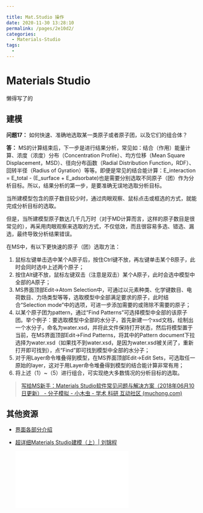 ```yaml
---

title: Mat.Studio 操作
date: 2020-11-30 13:28:10
permalink: /pages/2e10d2/
categories:
  - Materials-Studio
tags:
  - 
---
```

# Materials Studio

懒得写了的

## 建模



**问题17：** 如何快速、准确地选取某一类原子或者原子团，以及它们的组合体？

**答：** MS的计算结束后，下一步是进行结果分析，常见如：结合（作用）能量计算、浓度（浓度）分布（Concentration Profile）、均方位移（Mean Square Displacement，MSD）、径向分布函数（Radial Distribution Function，RDF）、回转半径（Radius of Gyration）等等。即便是常见的结合能计算：E_interaction = E_total - (E_surface + E_adsorbate)也是需要分别选取不同原子（团）作为分析目标。所以，结果分析的第一步，是要准确无误地选取分析目标。

当所建模型包含的原子数目较少时，通过肉眼观察、鼠标点击或框选的方式，就能完成分析目标的选取。

但是，当所建模型原子数达几千几万时（对于MD计算而言，这样的原子数目是很常见的），再采用肉眼观察来选取的方式，不仅低效，而且很容易多选、错选、漏选，最终导致分析结果错误。

在MS中，有以下更快速的原子（团）选取方法：

1. 鼠标左键单击选中某个A原子后，按住Ctrl键不放，再左键单击某个B原子，此时会同时选中上述两个原子；
2. 按住Alt键不放，鼠标左键双击（注意是双击）某个A原子，此时会选中模型中全部的A原子；
3. MS界面顶部Edit→Atom Selection中，可通过以元素种类、化学键数目、电荷数目、力场类型等等，选取模型中全部满足要求的原子，此时结合“Selection mode”中的选项，可进一步添加需要的或筛除不需要的原子；
4. 以某个原子团为pattern，通过“Find Patterns”可选择模型中全部的该原子团。举个例子：要选取模型中全部的水分子，首先新建一个xsd文档，绘制出一个水分子，命名为water.xsd，并将此文件保持打开状态，然后将模型置于当前，在MS界面顶部Edit→Find Patterns，将其中的Pattern document下拉选择为water.xsd（如果找不到water.xsd，是因为water.xsd被关闭了，重新打开即可找到），点“Find”即可找到模型中全部的水分子；
5. 对于用Layer命令堆叠得到模型，在MS界面顶部Edit→Edit Sets，可选取任一原始的layer，这对于用Layer命令堆叠得到模型的结合能计算非常有用；
6. 将上述（1）~（5）进行组合，可实现绝大多数情况的分析目标的选取。

> [写给MS新手：Materials Studio软件常见问题与解决方案（2018年06月10日更新） - 分子模拟 - 小木虫 - 学术 科研 互动社区 (muchong.com)](http://muchong.com/html/201704/11279111.html)




## 其他资源

* [界面各部分介绍](http://www.cailiaoniu.com/51296.html)

* [超详细Materials Studio建模（上）| 刘锦程](https://www.bilibili.com/video/BV1b54y1672a?t=899)

	<div class="btv" id="btv"><iframe src="//player.bilibili.com/player.html?aid=842972226&bvid=BV1b54y1672a&cid=261004851&page=1" scrolling="no" border="0" frameborder="no" framespacing="0" allowfullscreen="true"> </iframe></div>
